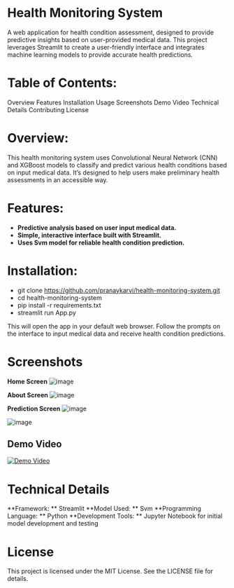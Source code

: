 # Health Monitoring System
A web application for health condition assessment, designed to provide predictive insights based on user-provided medical data. This project leverages Streamlit to create a user-friendly interface and integrates machine learning models to provide accurate health predictions.

# Table of Contents:
Overview
Features
Installation
Usage
Screenshots
Demo Video
Technical Details
Contributing
License
# Overview:
This health monitoring system uses Convolutional Neural Network (CNN) and XGBoost models to classify and predict various health conditions based on input medical data. It’s designed to help users make preliminary health assessments in an accessible way.

# Features:
- **Predictive analysis based on user input medical data.**
- **Simple, interactive interface built with Streamlit.**
- **Uses Svm model for reliable health condition prediction.**
# Installation:
- git clone https://github.com/pranaykarvi/health-monitoring-system.git
- cd health-monitoring-system
- pip install -r requirements.txt
- streamlit run App.py

This will open the app in your default web browser. Follow the prompts on the interface to input medical data and receive health condition predictions.

# Screenshots
**Home Screen**
![image](https://github.com/user-attachments/assets/af826d8e-9d0c-4aee-9809-4f4b22be671e)

**About Screen**
![image](https://github.com/user-attachments/assets/35873e6d-3fef-464e-95f4-78491e0e8fb4)

**Prediction Screen**
![image](https://github.com/user-attachments/assets/1fae8a19-c6d8-4125-b568-3354f60359a3)

![image](https://github.com/user-attachments/assets/48deee22-b2c6-4c4f-914c-f7ebc22ff1a4)


## Demo Video

[![Demo Video](https://img.youtube.com/vi/1aCVVB8-uPY/0.jpg)](https://youtu.be/1aCVVB8-uPY)


# Technical Details
**Framework: ** Streamlit
**Model Used: ** Svm
**Programming Language: ** Python
**Development Tools: ** Jupyter Notebook for initial model development and testing

# License
This project is licensed under the MIT License. See the LICENSE file for details.
